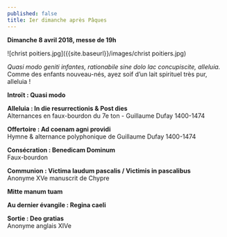 ```yaml
---
published: false
title: Ier dimanche après Pâques
---
```

**Dimanche 8 avril 2018, messe de 19h**

![christ poitiers.jpg]({{site.baseurl}}/images/christ poitiers.jpg)

*Quasi modo geniti infantes, rationabile sine dolo lac concupiscite, alleluia.*  
Comme des enfants nouveau-nés, ayez soif d’un lait spirituel très pur, alleluia !

**Introït : Quasi modo**

**Alleluia : In die resurrectionis & Post dies**  
Alternances en faux-bourdon du 7e ton - Guillaume Dufay 1400-1474

**Offertoire : Ad coenam agni providi**  
Hymne & alternance polyphonique de Guillaume Dufay 1400-1474

**Consécration : Benedicam Dominum**  
Faux-bourdon

**Communion :  Victima laudum pascalis / Victimis in pascalibus**  
Anonyme XVe manuscrit de Chypre

**Mitte manum tuam**

**Au dernier évangile : Regina caeli** 

**Sortie : Deo gratias**  
Anonyme anglais XIVe
